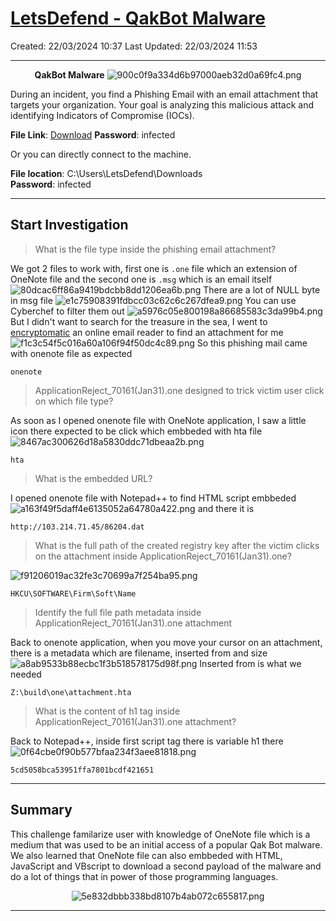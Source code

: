# [LetsDefend - QakBot Malware](https://app.letsdefend.io/challenge/qakbot-malware)
Created: 22/03/2024 10:37
Last Updated: 22/03/2024 11:53
* * *
<div align=center>

**QakBot Malware**
![900c0f9a334d6b97000aeb32d0a69fc4.png](../../_resources/900c0f9a334d6b97000aeb32d0a69fc4.png)
</div>
During an incident, you find a Phishing Email with an email attachment that targets your organization. Your goal is analyzing this malicious attack and identifying Indicators of Compromise (IOCs).

**File Link**: [Download](https://letsdefend-images.s3.us-east-2.amazonaws.com/Challenge/QakBot/qakbot.zip)
**Password**: infected

Or you can directly connect to the machine.

**File location**: C:\Users\LetsDefend\Downloads\
**Password**: infected
* * *
## Start Investigation
>What is the file type inside the phishing email attachment?

We got 2 files to work with, first one is `.one` file which an extension of OneNote file and the second one is `.msg` which is an email itself
![80dcac6ff86a9419bdcbb8dd1206ea6b.png](../../_resources/80dcac6ff86a9419bdcbb8dd1206ea6b.png)
There are a lot of NULL byte in msg file
![e1c75908391fdbcc03c62c6c267dfea9.png](../../_resources/e1c75908391fdbcc03c62c6c267dfea9.png)
You can use Cyberchef to filter them out
![a5976c05e800198a86685583c3da99b4.png](../../_resources/a5976c05e800198a86685583c3da99b4.png)
But I didn't want to search for the treasure in the sea, I went to [encryptomatic](https://www.encryptomatic.com/viewer/) an online email reader to find an attachment for me 
![f1c3c54f5c016a60a106f94f50dc4c89.png](../../_resources/f1c3c54f5c016a60a106f94f50dc4c89.png)
So this phishing mail came with onenote file as expected
```
onenote
```

>ApplicationReject_70161(Jan31).one designed to trick victim user click on which file type?

As soon as I opened onenote file with OneNote application, I saw a little icon there expected to be click which embbeded with hta file
![8467ac300626d18a5830ddc71dbeaa2b.png](../../_resources/8467ac300626d18a5830ddc71dbeaa2b.png)
```
hta
```

>What is the embedded URL?

I opened onenote file with Notepad++ to find HTML script embbeded
![a163f49f5daff4e6135052a64780a422.png](../../_resources/a163f49f5daff4e6135052a64780a422.png)
and there it is 
```
http://103.214.71.45/86204.dat
```

>What is the full path of the created registry key after the victim clicks on the attachment inside ApplicationReject_70161(Jan31).one?

![f91206019ac32fe3c70699a7f254ba95.png](../../_resources/f91206019ac32fe3c70699a7f254ba95.png)
```
HKCU\SOFTWARE\Firm\Soft\Name
```

>Identify the full file path metadata inside ApplicationReject_70161(Jan31).one attachment

Back to onenote application, when you move your cursor on an attachment, there is a metadata which are filename, inserted from and size
![a8ab9533b88ecbc1f3b518578175d98f.png](../../_resources/a8ab9533b88ecbc1f3b518578175d98f.png)
Inserted from is what we needed
```
Z:\build\one\attachment.hta
```

>What is the content of h1 tag inside ApplicationReject_70161(Jan31).one attachment?

Back to Notepad++, inside first script tag there is variable h1 there
![0f64cbe0f90b577bfaa234f3aee81818.png](../../_resources/0f64cbe0f90b577bfaa234f3aee81818.png)
```
5cd5058bca53951ffa7801bcdf421651
```

* * *
## Summary

This challenge familarize user with knowledge of OneNote file which is a medium that was used to be an initial access of a popular Qak Bot malware. We also learned that OneNote file can also embbeded with HTML, JavaScript and VBscript to download a second payload of the malware and do a lot of things that in power of those programming languages.
<div align=center>

![5e832dbbb338bd8107b4ab072c655817.png](../../_resources/5e832dbbb338bd8107b4ab072c655817.png)
</div>

* * *
